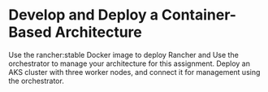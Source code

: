 # Develop and Deploy a Container-Based Architecture 
  Use the rancher:stable Docker image to deploy Rancher and Use the orchestrator to manage your architecture for this      assignment.
  Deploy an AKS cluster with three worker nodes, and connect it for management using the orchestrator.
